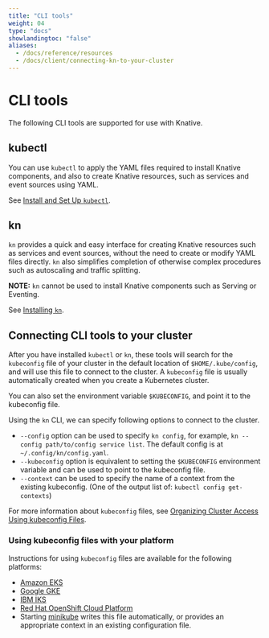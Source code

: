 ```yaml
---
title: "CLI tools"
weight: 04
type: "docs"
showlandingtoc: "false"
aliases:
  - /docs/reference/resources
  - /docs/client/connecting-kn-to-your-cluster
---
```


# CLI tools

The following CLI tools are supported for use with Knative.

## kubectl

You can use `kubectl` to apply the YAML files required to install Knative components, and also to create Knative resources, such as services and event sources using YAML.

See <a href="https://kubernetes.io/docs/tasks/tools/install-kubectl/" target="_blank">Install and Set Up `kubectl`</a>.

## kn

`kn` provides a quick and easy interface for creating Knative resources such as services and event sources, without the need to create or modify YAML files directly. `kn` also simplifies completion of otherwise complex procedures such as autoscaling and traffic splitting.

**NOTE:** `kn` cannot be used to install Knative components such as Serving or Eventing.

See [Installing `kn`](install-kn/).

## Connecting CLI tools to your cluster

After you have installed `kubectl` or `kn`, these tools will search for the `kubeconfig` file of your cluster in the default location of `$HOME/.kube/config`, and will use this file to connect to the cluster. A `kubeconfig` file is usually automatically created when you create a Kubernetes cluster.

You can also set the environment variable `$KUBECONFIG`, and point it to the kubeconfig file.

Using the `kn` CLI, we can specify following options to connect to the cluster.
- `--config` option can be used to specify `kn config`, for example, `kn --config path/to/config service list`. The default config is at `~/.config/kn/config.yaml`.
- `--kubeconfig` option is equivalent to setting the `$KUBECONFIG` environment variable and can be used to point to the kubeconfig file.
- `--context` can be used to specify the name of a context from the existing kubeconfig. (One of the output list of: `kubectl config get-contexts`)


For more information about `kubeconfig` files, see <a href="https://kubernetes.io/docs/concepts/configuration/organize-cluster-access-kubeconfig/" target="_blank">Organizing Cluster Access Using kubeconfig Files</a>.

### Using kubeconfig files with your platform

Instructions for using `kubeconfig` files are available for the following platforms:

- <a href="https://docs.aws.amazon.com/eks/latest/userguide/create-kubeconfig.html" target="_blank">Amazon EKS</a>
- <a href="https://cloud.google.com/kubernetes-engine/docs/how-to/cluster-access-for-kubectl" target="_blank">Google GKE</a>
- <a href="https://cloud.ibm.com/docs/containers?topic=containers-getting-started" target="_blank">IBM IKS</a>
- <a href="https://docs.openshift.com/container-platform/4.6/cli_reference/openshift_cli/administrator-cli-commands.html#create-kubeconfig" target="_blank">Red Hat OpenShift Cloud Platform</a>
- Starting <a href="https://minikube.sigs.k8s.io/docs/start/" target="_blank">minikube</a> writes this file automatically, or provides an appropriate context in an existing configuration file.
